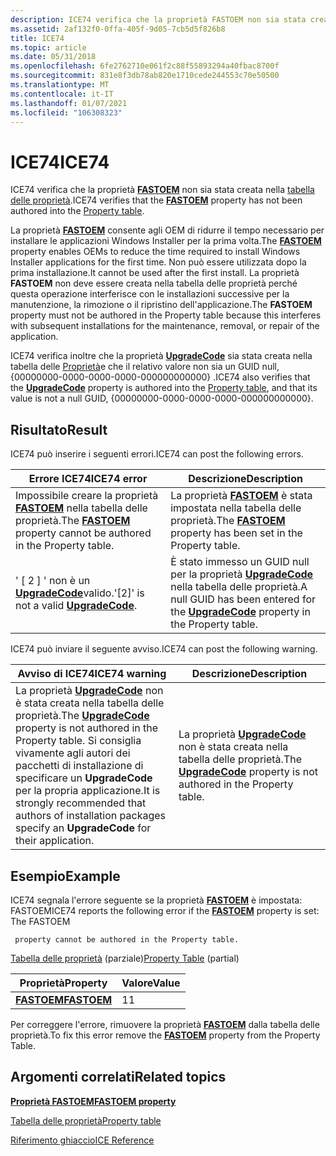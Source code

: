 ```yaml
---
description: ICE74 verifica che la proprietà FASTOEM non sia stata creata nella tabella delle proprietà.
ms.assetid: 2af132f0-0ffa-405f-9d05-7cb5d5f826b8
title: ICE74
ms.topic: article
ms.date: 05/31/2018
ms.openlocfilehash: 6fe2762710e061f2c88f55893294a40fbac8700f
ms.sourcegitcommit: 831e8f3db78ab820e1710cede244553c70e50500
ms.translationtype: MT
ms.contentlocale: it-IT
ms.lasthandoff: 01/07/2021
ms.locfileid: "106308323"
---
```

# <a name="ice74"></a><span data-ttu-id="1d731-103">ICE74</span><span class="sxs-lookup"><span data-stu-id="1d731-103">ICE74</span></span>

<span data-ttu-id="1d731-104">ICE74 verifica che la proprietà [**FASTOEM**](fastoem.md) non sia stata creata nella [tabella delle proprietà](property-table.md).</span><span class="sxs-lookup"><span data-stu-id="1d731-104">ICE74 verifies that the [**FASTOEM**](fastoem.md) property has not been authored into the [Property table](property-table.md).</span></span>

<span data-ttu-id="1d731-105">La proprietà [**FASTOEM**](fastoem.md) consente agli OEM di ridurre il tempo necessario per installare le applicazioni Windows Installer per la prima volta.</span><span class="sxs-lookup"><span data-stu-id="1d731-105">The [**FASTOEM**](fastoem.md) property enables OEMs to reduce the time required to install Windows Installer applications for the first time.</span></span> <span data-ttu-id="1d731-106">Non può essere utilizzata dopo la prima installazione.</span><span class="sxs-lookup"><span data-stu-id="1d731-106">It cannot be used after the first install.</span></span> <span data-ttu-id="1d731-107">La proprietà **FASTOEM** non deve essere creata nella tabella delle proprietà perché questa operazione interferisce con le installazioni successive per la manutenzione, la rimozione o il ripristino dell'applicazione.</span><span class="sxs-lookup"><span data-stu-id="1d731-107">The **FASTOEM** property must not be authored in the Property table because this interferes with subsequent installations for the maintenance, removal, or repair of the application.</span></span>

<span data-ttu-id="1d731-108">ICE74 verifica inoltre che la proprietà [**UpgradeCode**](upgradecode.md) sia stata creata nella tabella delle [Proprietà](property-table.md)e che il relativo valore non sia un GUID null, {00000000-0000-0000-0000-000000000000} .</span><span class="sxs-lookup"><span data-stu-id="1d731-108">ICE74 also verifies that the [**UpgradeCode**](upgradecode.md) property is authored into the [Property table](property-table.md), and that its value is not a null GUID, {00000000-0000-0000-0000-000000000000}.</span></span>

## <a name="result"></a><span data-ttu-id="1d731-109">Risultato</span><span class="sxs-lookup"><span data-stu-id="1d731-109">Result</span></span>

<span data-ttu-id="1d731-110">ICE74 può inserire i seguenti errori.</span><span class="sxs-lookup"><span data-stu-id="1d731-110">ICE74 can post the following errors.</span></span>



| <span data-ttu-id="1d731-111">Errore ICE74</span><span class="sxs-lookup"><span data-stu-id="1d731-111">ICE74 error</span></span>                                                                       | <span data-ttu-id="1d731-112">Descrizione</span><span class="sxs-lookup"><span data-stu-id="1d731-112">Description</span></span>                                                                                             |
|-----------------------------------------------------------------------------------|---------------------------------------------------------------------------------------------------------|
| <span data-ttu-id="1d731-113">Impossibile creare la proprietà [**FASTOEM**](fastoem.md) nella tabella delle proprietà.</span><span class="sxs-lookup"><span data-stu-id="1d731-113">The [**FASTOEM**](fastoem.md) property cannot be authored in the Property table.</span></span> | <span data-ttu-id="1d731-114">La proprietà [**FASTOEM**](fastoem.md) è stata impostata nella tabella delle proprietà.</span><span class="sxs-lookup"><span data-stu-id="1d731-114">The [**FASTOEM**](fastoem.md) property has been set in the Property table.</span></span>                             |
| <span data-ttu-id="1d731-115">' \[ 2 \] ' non è un [**UpgradeCode**](upgradecode.md)valido.</span><span class="sxs-lookup"><span data-stu-id="1d731-115">'\[2\]' is not a valid [**UpgradeCode**](upgradecode.md).</span></span>                        | <span data-ttu-id="1d731-116">È stato immesso un GUID null per la proprietà [**UpgradeCode**](upgradecode.md) nella tabella delle proprietà.</span><span class="sxs-lookup"><span data-stu-id="1d731-116">A null GUID has been entered for the [**UpgradeCode**](upgradecode.md) property in the Property table.</span></span> |



 

<span data-ttu-id="1d731-117">ICE74 può inviare il seguente avviso.</span><span class="sxs-lookup"><span data-stu-id="1d731-117">ICE74 can post the following warning.</span></span>



| <span data-ttu-id="1d731-118">Avviso di ICE74</span><span class="sxs-lookup"><span data-stu-id="1d731-118">ICE74 warning</span></span>                                                                                                                                                                                             | <span data-ttu-id="1d731-119">Descrizione</span><span class="sxs-lookup"><span data-stu-id="1d731-119">Description</span></span>                                                                            |
|-----------------------------------------------------------------------------------------------------------------------------------------------------------------------------------------------------------|----------------------------------------------------------------------------------------|
| <span data-ttu-id="1d731-120">La proprietà [**UpgradeCode**](upgradecode.md) non è stata creata nella tabella delle proprietà.</span><span class="sxs-lookup"><span data-stu-id="1d731-120">The [**UpgradeCode**](upgradecode.md) property is not authored in the Property table.</span></span> <span data-ttu-id="1d731-121">Si consiglia vivamente agli autori dei pacchetti di installazione di specificare un **UpgradeCode** per la propria applicazione.</span><span class="sxs-lookup"><span data-stu-id="1d731-121">It is strongly recommended that authors of installation packages specify an **UpgradeCode** for their application.</span></span> | <span data-ttu-id="1d731-122">La proprietà [**UpgradeCode**](upgradecode.md) non è stata creata nella tabella delle proprietà.</span><span class="sxs-lookup"><span data-stu-id="1d731-122">The [**UpgradeCode**](upgradecode.md) property is not authored in the Property table.</span></span> |



 

## <a name="example"></a><span data-ttu-id="1d731-123">Esempio</span><span class="sxs-lookup"><span data-stu-id="1d731-123">Example</span></span>

<span data-ttu-id="1d731-124">ICE74 segnala l'errore seguente se la proprietà [**FASTOEM**](fastoem.md) è impostata: FASTOEM</span><span class="sxs-lookup"><span data-stu-id="1d731-124">ICE74 reports the following error if the [**FASTOEM**](fastoem.md) property is set: The FASTOEM</span></span>

``` syntax
 property cannot be authored in the Property table.
```

<span data-ttu-id="1d731-125">[Tabella delle proprietà](property-table.md) (parziale)</span><span class="sxs-lookup"><span data-stu-id="1d731-125">[Property Table](property-table.md) (partial)</span></span>



| <span data-ttu-id="1d731-126">Proprietà</span><span class="sxs-lookup"><span data-stu-id="1d731-126">Property</span></span>                   | <span data-ttu-id="1d731-127">Valore</span><span class="sxs-lookup"><span data-stu-id="1d731-127">Value</span></span> |
|----------------------------|-------|
| [<span data-ttu-id="1d731-128">**FASTOEM**</span><span class="sxs-lookup"><span data-stu-id="1d731-128">**FASTOEM**</span></span>](fastoem.md) | <span data-ttu-id="1d731-129">1</span><span class="sxs-lookup"><span data-stu-id="1d731-129">1</span></span>     |



 

<span data-ttu-id="1d731-130">Per correggere l'errore, rimuovere la proprietà [**FASTOEM**](fastoem.md) dalla tabella delle proprietà.</span><span class="sxs-lookup"><span data-stu-id="1d731-130">To fix this error remove the [**FASTOEM**](fastoem.md) property from the Property Table.</span></span>

## <a name="related-topics"></a><span data-ttu-id="1d731-131">Argomenti correlati</span><span class="sxs-lookup"><span data-stu-id="1d731-131">Related topics</span></span>

<dl> <dt>

[<span data-ttu-id="1d731-132">**Proprietà FASTOEM**</span><span class="sxs-lookup"><span data-stu-id="1d731-132">**FASTOEM property**</span></span>](fastoem.md)
</dt> <dt>

[<span data-ttu-id="1d731-133">Tabella delle proprietà</span><span class="sxs-lookup"><span data-stu-id="1d731-133">Property table</span></span>](property-table.md)
</dt> <dt>

[<span data-ttu-id="1d731-134">Riferimento ghiaccio</span><span class="sxs-lookup"><span data-stu-id="1d731-134">ICE Reference</span></span>](ice-reference.md)
</dt> </dl>

 

 



